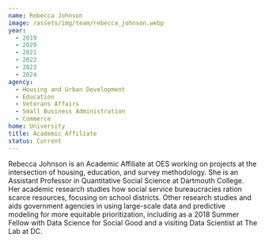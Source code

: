 ```yaml
---
name: Rebecca Johnson
image: /assets/img/team/rebecca_johnson.webp
year:
  - 2019
  - 2020
  - 2021
  - 2022
  - 2023
  - 2024
agency:
  - Housing and Urban Development
  - Education
  - Veterans Affairs
  - Small Business Administration
  - Commerce
home: University
title: Academic Affiliate
status: Current
---
```


Rebecca Johnson is an Academic Affiliate at OES working on projects at the intersection of housing, education, and survey methodology. She is an Assistant Professor in Quantitative Social Science at Dartmouth College. Her academic research studies how social service bureaucracies ration scarce resources, focusing on school districts. Other research  studies and aids government agencies in using large-scale data and predictive modeling for more equitable prioritization, including as a 2018 Summer Fellow with Data Science for Social Good and a visiting Data Scientist at The Lab at DC. 
